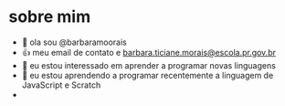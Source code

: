 # sobre mim  
- 👋 ola sou @barbaramoorais
- 👍 meu email de contato e barbara.ticiane.morais@escola.pr.gov.br
- 👀 eu estou interessado em aprender a programar novas linguagens
- 💞️ eu estou aprendendo a programar recentemente a linguagem de JavaScript e Scratch
- 

<!---
barbaramoorais/barbaramoorais is a ✨ special ✨ repository because its `README.md` (this file) appears on your GitHub profile.
You can click the Preview link to take a look at your changes.
--->

